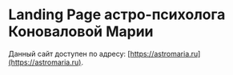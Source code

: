 # Landing Page астро-психолога Коноваловой Марии

Данный сайт доступен по адресу: [https://astromaria.ru](https://astromaria.ru).
